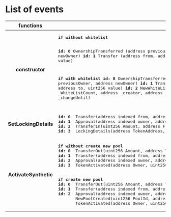 # List of events

<table>
<thead>
<tr>
<th align="center">functions</th>
<th>events</th>
<th>links</th>
</tr>
</thead>
<tbody>
<tr>
<td align="center"><b>constructor</b></td>
<td align="left"><pre>
<b>if without whitelist</b>

<b>id: 0</b> OwnershipTransferred (address previousOwner, address newOwner)
<b>id: 1</b> Transfer (address from, address to, uint256 value)

<b>if with whitelist</b>
<b>id: 0</b> OwnershipTransferred (address previousOwner, address newOwner)
<b>id: 1</b> Transfer (address from, address to, uint256 value)
<b>id: 2</b> NewWhiteList (uint256 _WhiteListCount, address _creator, address _contract, uint256 _changeUntil)</pre></td>
<td><pre><a href="https://testnet.bscscan.com/tx/0x7a6c8e3a116525bab39eecd17f2c2992aed937fb386de5d91c1750278dce4085#eventlog">if without whitelist</a>
<a href="https://testnet.bscscan.com/tx/0xc90fc3988eeac64b6cfc8d913f85dd750c329677ad056a9423c5fb90a7b96663#eventlog">if with whitelist</a>
</pre></td>
</tr>
<tr>
<td align="center"><b>SetLockingDetails</b></td>
<td align="left"><pre>
<b>id: 0</b>  Transfer(address indexed from, address indexed to, uint256 value)
<b>id: 1</b>  Approval(address indexed owner, address indexed spender, uint256 value)
<b>id: 2</b>  TransferIn(uint256 Amount, address From, address Token)
<b>id: 3</b>  LockingDetails(address TokenAddress, uint256 Amount, uint8 TotalUnlocks, uint256 FinishTime)
</pre></td>
<td><a href="https://testnet.bscscan.com/tx/0x072c7f97baf0ecbd802878ffdbfd810f4e698ed5c49c66d2d3f389bfe9c38bf1#eventlog">SetLockingDetails</a></td>
</tr>
<tr>
<td align="center"><b>ActivateSynthetic</b></td>
<td align="left"><pre>
<b>if without create new pool</b>
<b>id: 0</b>  TransferOut(uint256 Amount, address To, address Token)
<b>id: 1</b>  Transfer(address indexed from, address indexed to, uint256 value)
<b>id: 2</b>  Approval(address indexed owner, address indexed spender, uint256 value)
<b>id: 3</b>  TokenActivated(address Owner, uint256 Amount)
<br>
<b>if create new pool</b>
<b>id: 0</b>  TransferOut(uint256 Amount, address To, address Token)
<b>id: 1</b>  Transfer(address indexed from, address indexed to, uint256 value)
<b>id: 2</b>  Approval(address indexed owner, address indexed spender, uint256 value)
       NewPoolCreated(uint256 PoolId, address Token, uint64 FinishTime, uint256 StartAmount, address Owner) 
       TokenActivated(address Owner, uint256 Amount)
</pre></td>
<td><pre><a href="https://testnet.bscscan.com/tx/0x461fbb318fd0a2a39d5afa3fdecee4b1b0d97930c958c4ae96afb2476eea24e6#eventlog">if without create new pool</a>
<a href="https://testnet.bscscan.com/tx/0x302a813f8ed18ceb15afb0ab4e7487d85a3f2d1dfebddad4552fff992b3e7e71#eventlog">if create new pool</a>
</pre></td>
</tr>
</tbody>
</table>